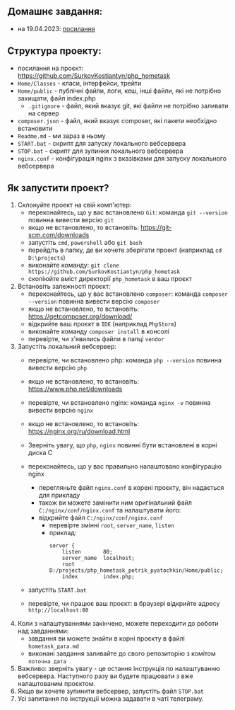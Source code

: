 ## Домашнє завдання:
- на 19.04.2023: [посилання](https://github.com/SurkovKostiantyn/php_hometask/blob/main/hometask_19_04_2023.md)

## Структура проекту:
- посилання на проєкт: https://github.com/SurkovKostiantyn/php_hometask
- `Home/Classes` - класи, інтерфейси, трейти
- `Home/public` - публічні файли, логи, кеш, інші файли, які не потрібно захищати, файл index.php
  - `.gitignore` - файл, який вказує git, які файли не потрібно заливати на сервер
- `composer.json` - файл, який вказує composer, які пакети необхідно встановити
- `Readme.md` - ми зараз в ньому
- `START.bat` - скрипт для запуску локального вебсервера
- `STOP.bat` - скрипт для зупинки локального вебсервера
- `nginx.conf` - конфігурація nginx з вказівками для запуску локального вебсервера

## Як запустити проект?
1. Склонуйте проект на свій комп'ютер:
   - переконайтесь, що у вас встановлено `Git`: команда `git --version` повинна вивести версію `git`
   - якщо не встановлено, то встановіть: https://git-scm.com/downloads
   - запустіть `cmd`, `powershell` або `git bash`
   - перейдіть в папку, де ви хочете зберігати проект (наприклад `cd D:\projects`)
   - виконайте команду: `git clone https://github.com/SurkovKostiantyn/php_hometask`
   - скопіюйте вміст директорії `php_hometask` в ваш проєкт
2. Встановіть залежності проєкт:
   - переконайтесь, що у вас встановлено `composer`: команда `composer --version` повинна вивести версію `composer`
   - якщо не встановлено, то встановіть: https://getcomposer.org/download/
   - відкрийте ваш проєкт в `IDE` (наприклад `PhpStorm`)
   - виконайте команду `composer install` в консолі
   - перевірте, чи з'явились файли в папці `vendor`
3. Запустіть локальний вебсервер:
   - перевірте, чи встановлено php: команда `php --version` повинна вивести версію `php`
   - якщо не встановлено, то встановіть: https://www.php.net/downloads
   - перевірте, чи встановлено nginx: команда `nginx -v` повинна вивести версію `nginx`
   - якщо не встановлено, то встановіть: https://nginx.org/ru/download.html
   - Зверніть увагу, що `php`, `nginx` повинні бути встановлені в корні диска С
   - переконайтесь, що у вас правильно налаштовано конфігурацію nginx
     - перегляньте файл `nginx.conf` в корені проєкту, він надається для прикладу
     - також ви можете замінити ним оригінальний файл `C:/nginx/conf/nginx.conf` та налаштувати його:
     - відкрийте файл `C:/nginx/conf/nginx.conf`
       - перевірте змінні `root`, `server_name`, `listen`
       - приклад:
         ```
         server {
             listen       80;
             server_name  localhost;
             root         D:/projects/php_hometask_petrik_pyatochkin/Home/public;
             index        index.php;
         ```

   - запустіть `START.bat`
   - перевірте, чи працює ваш проєкт: в браузері відкрийте адресу `http://localhost:80`
4. Коли з налаштуваннями закінчено, можете переходити до роботи над завданнями:
   - завдання ви можете знайти в корні проєкту в файлі `hometask_дата.md`
   - виконані завдання заливайте до свого репозиторію з комітом `поточна дата`
5. Важливо: зверніть увагу - це остання інструкція по налаштуванню вебсервера. Наступного разу ви будете працювати з вже налаштованим проєктом.
6. Якщо ви хочете зупинити вебсервер, запустіть файл `STOP.bat`
7. Усі запитання по інструкції можна задавати в чаті телеграму.
